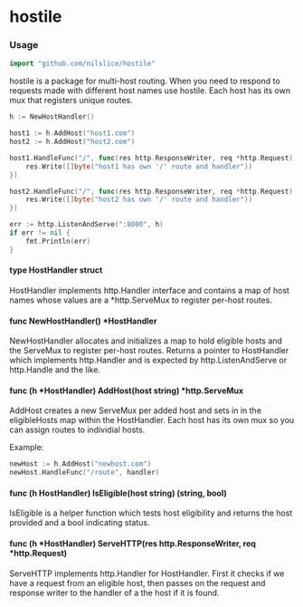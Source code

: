 # hostile

### Usage
```go
import "github.com/nilslice/hostile"
```

hostile is a package for multi-host routing. When you need to respond to
requests made with different host names use hostile. Each host has its
own mux that registers unique routes.

```go
h := NewHostHandler()

host1 := h.AddHost("host1.com")
host2 := h.AddHost("host2.com")

host1.HandleFunc("/", func(res http.ResponseWriter, req *http.Request) {
    res.Write([]byte("host1 has own '/' route and handler"))
})

host2.HandleFunc("/", func(res http.ResponseWriter, req *http.Request) {
    res.Write([]byte("host2 has own '/' route and handler"))
})

err := http.ListenAndServe(":8000", h)
if err != nil {
    fmt.Println(err)
}
```

#### type HostHandler struct
HostHandler implements http.Handler interface and contains a map of host
names whose values are a *http.ServeMux to register per-host routes.

#### func NewHostHandler() *HostHandler
NewHostHandler allocates and initializes a map to hold eligible hosts
and the ServeMux to register per-host routes. Returns a pointer to
HostHandler which implements http.Handler and is expected by
http.ListenAndServe or http.Handle and the like.

#### func (h *HostHandler) AddHost(host string) *http.ServeMux
AddHost creates a new ServeMux per added host and sets in in the
eligibleHosts map within the HostHandler. Each host has its own mux so
you can assign routes to individial hosts.

Example:
```go
newHost := h.AddHost("newhost.com")
newHost.HandleFunc("/route", handler)
```

#### func (h HostHandler) IsEligible(host string) (string, bool)
IsEligible is a helper function which tests host eligibility and returns
the host provided and a bool indicating status.

#### func (h *HostHandler) ServeHTTP(res http.ResponseWriter, req *http.Request)
ServeHTTP implements http.Handler for HostHandler. First it checks if we
have a request from an eligible host, then passes on the request and
response writer to the handler of a the host if it is found.

